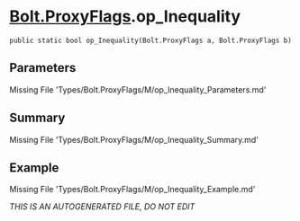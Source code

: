 # [Bolt.ProxyFlags](Types/Bolt.ProxyFlags.md).op_Inequality
`public static bool op_Inequality(Bolt.ProxyFlags a, Bolt.ProxyFlags b)`
## Parameters
Missing File 'Types/Bolt.ProxyFlags/M/op_Inequality_Parameters.md'
## Summary
Missing File 'Types/Bolt.ProxyFlags/M/op_Inequality_Summary.md'
## Example
Missing File 'Types/Bolt.ProxyFlags/M/op_Inequality_Example.md'

*THIS IS AN AUTOGENERATED FILE, DO NOT EDIT*
